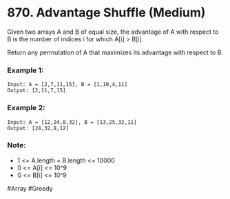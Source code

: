 # 870. Advantage Shuffle (Medium)

Given two arrays A and B of equal size, the advantage of A with respect to B is the number of indices i for which A[i] > B[i].

Return any permutation of A that maximizes its advantage with respect to B.

### Example 1:

```
Input: A = [2,7,11,15], B = [1,10,4,11]
Output: [2,11,7,15]
```

### Example 2:

```
Input: A = [12,24,8,32], B = [13,25,32,11]
Output: [24,32,8,12]
```

### Note:

- 1 <= A.length = B.length <= 10000
- 0 <= A[i] <= 10^9
- 0 <= B[i] <= 10^9

#Array #Greedy

